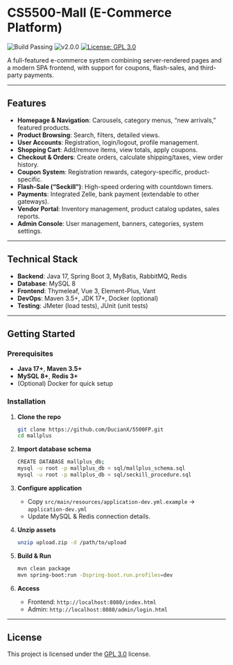 

# CS5500-Mall (E-Commerce Platform)

![Build Passing](https://img.shields.io/badge/build-passing-green.svg) ![v2.0.0](https://img.shields.io/badge/version-2.0.0-yellow.svg) [![License: GPL 3.0](https://img.shields.io/badge/license-GPL3.0-blue.svg)](https://chatgpt.com/g/g-p-679f4190c9c88191ba9cc271f04d04cf-5500-assignment1/c/LICENSE)

A full-featured e-commerce system combining server-rendered pages and a modern SPA frontend, with support for coupons, flash-sales, and third-party payments.

------

## Features

- **Homepage & Navigation**: Carousels, category menus, “new arrivals,” featured products.
- **Product Browsing**: Search, filters, detailed views.
- **User Accounts**: Registration, login/logout, profile management.
- **Shopping Cart**: Add/remove items, view totals, apply coupons.
- **Checkout & Orders**: Create orders, calculate shipping/taxes, view order history.
- **Coupon System**: Registration rewards, category-specific, product-specific.
- **Flash-Sale (“Seckill”)**: High-speed ordering with countdown timers.
- **Payments**: Integrated Zelle, bank payment (extendable to other gateways).
- **Vendor Portal**: Inventory management, product catalog updates, sales reports.
- **Admin Console**: User management, banners, categories, system settings.

------

## Technical Stack

- **Backend**: Java 17, Spring Boot 3, MyBatis, RabbitMQ, Redis
- **Database**: MySQL 8
- **Frontend**: Thymeleaf, Vue 3, Element-Plus, Vant
- **DevOps**: Maven 3.5+, JDK 17+, Docker (optional)
- **Testing**: JMeter (load tests), JUnit (unit tests)

------

## Getting Started

### Prerequisites

- **Java 17+**, **Maven 3.5+**
- **MySQL 8+**, **Redis 3+**
- (Optional) Docker for quick setup

### Installation

1. **Clone the repo**

   ```bash
   git clone https://github.com/DucianX/5500FP.git
   cd mallplus
   ```

2. **Import database schema**

   ```bash
   CREATE DATABASE mallplus_db;
   mysql -u root -p mallplus_db < sql/mallplus_schema.sql
   mysql -u root -p mallplus_db < sql/seckill_procedure.sql
   ```

3. **Configure application**

   - Copy `src/main/resources/application-dev.yml.example` → `application-dev.yml`
   - Update MySQL & Redis connection details.

4. **Unzip assets**

   ```bash
   unzip upload.zip -d /path/to/upload
   ```

5. **Build & Run**

   ```bash
   mvn clean package
   mvn spring-boot:run -Dspring-boot.run.profiles=dev
   ```

6. **Access**

   - Frontend: `http://localhost:8080/index.html`
   - Admin: `http://localhost:8080/admin/login.html`

------

## License

This project is licensed under the [GPL 3.0](https://chatgpt.com/g/g-p-679f4190c9c88191ba9cc271f04d04cf-5500-assignment1/c/LICENSE) license.